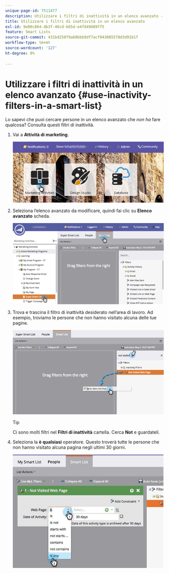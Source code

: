 ```yaml
---
unique-page-id: 7511477
description: Utilizzare i filtri di inattività in un elenco avanzato - Documentazione di Marketo - Documentazione del prodotto
title: Utilizzare i filtri di inattività in un elenco avanzato
exl-id: 9e00c864-db3f-46cd-b65d-e4fd49d89ff5
feature: Smart Lists
source-git-commit: 431bd258f9a68bbb9df7acf043085578d3d91b1f
workflow-type: tm+mt
source-wordcount: '127'
ht-degree: 0%

---
```


# Utilizzare i filtri di inattività in un elenco avanzato {#use-inactivity-filters-in-a-smart-list}

Lo sapevi che puoi cercare persone in un elenco avanzato che *non ha* fare qualcosa? Consulta questi filtri di inattività.

1. Vai a **Attività di marketing**.

   ![](assets/login-marketing-activities-3.png)

1. Seleziona l’elenco avanzato da modificare, quindi fai clic su **Elenco avanzato** scheda.

   ![](assets/smartlist-choose.png)

1. Trova e trascina il filtro di inattività desiderato nell’area di lavoro. Ad esempio, troviamo le persone che non hanno visitato alcuna delle tue pagine.

   ![](assets/draginactivityfilter.png)

   >[!TIP]
   >
   >Ci sono molti filtri nel **Filtri di inattività** cartella. Cerca **Not** e guardateli.

1. Seleziona la **è qualsiasi** operatore. Questo troverà tutte le persone che non hanno visitato alcuna pagina negli ultimi 30 giorni.

   ![](assets/mysmartlist-people.jpg)
